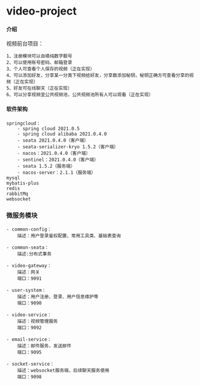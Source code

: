 # video-project

#### 介绍
视频前台项目：

	1、注册模块可以自填纯数字靓号
	2、可以使用账号密码、邮箱登录
	3、个人可查看个人保存的视频（正在实现）
	4、可以添加好友，分享某一分类下视频给好友，分享数添加秘钥，秘钥正确方可查看分享的视频（正在实现）
	5、好友可在线聊天（正在实现）
	6、可以分享视频至公共视频池，公共视频池所有人可以观看（正在实现）

#### 软件架构
	springcloud：
		- spring cloud 2021.0.5
		- spring cloud alibaba 2021.0.4.0
		- seata 2021.0.4.0（客户端）
		- seata-serializer-kryo 1.5.2（客户端）
		- nacos：2021.0.4.0（客户端）
		- sentinel：2021.0.4.0（客户端）
		- seata 1.5.2（服务端）
		- nacos-server：2.1.1（服务端）
	mysql
	mybatis-plus
	redis
	rabbitMq
	websocket

### 微服务模块
	- common-config：
		描述：用户登录鉴权配置、常用工具类、基础表查询
	
	- common-seata：
		描述:分布式事务
	
	- video-gateway：
		描述：网关
		端口：9091

	- user-system：
		描述：用户注册、登录、用户信息维护等
		端口：9090
	
	- video-service：
		描述：视频管理服务
		端口：9092
	
	- email-service：
		描述：邮件服务，发送邮件
		端口：9095
	
	- socket-service：
		描述：websocket服务端，后续聊天服务使用
		端口：9098

